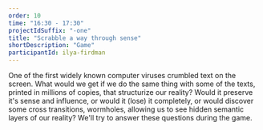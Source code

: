 ```yaml
---
order: 10
time: "16:30 - 17:30"
projectIdSuffix: "-one"
title: "Scrabble a way through sense"
shortDescription: "Game"
participantId: ilya-firdman
---
```


One of the first widely known computer viruses crumbled text on the screen. What would we get if we do the same thing with some of the texts, printed in millions of copies, that structurize our reality? Would it preserve it's sense and influence, or would it (lose) it completely, or would discover some cross transitions, wormholes, allowing us to see hidden semantic layers of our reality? We'll try to answer these questions during the game.

